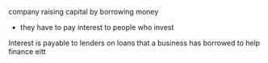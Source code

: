 company raising capital by borrowing money
- they have to pay interest to people who invest

Interest is payable to lenders on loans that a business has borrowed to help finance eitt